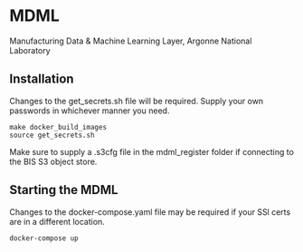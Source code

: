 # MDML
Manufacturing Data &amp; Machine Learning Layer, Argonne National Laboratory


## Installation
Changes to the get_secrets.sh file will be required. Supply your own passwords in whichever manner you need. 
```
make docker_build_images
source get_secrets.sh
```
Make sure to supply a .s3cfg file in the mdml_register folder if connecting to the BIS S3 object store.


## Starting the MDML
Changes to the docker-compose.yaml file may be required if your SSl certs are in a different location.
```
docker-compose up
```
